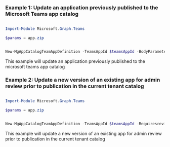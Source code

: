 ### Example 1: Update an application previously published to the Microsoft Teams app catalog

```powershell

Import-Module Microsoft.Graph.Teams

$params = app.zip


New-MgAppCatalogTeamAppDefinition -TeamsAppId $teamsAppId -BodyParameter $params

```
This example will update an application previously published to the microsoft teams app catalog

### Example 2: Update a new version of an existing app for admin review prior to publication in the current tenant catalog

```powershell

Import-Module Microsoft.Graph.Teams

$params = app.zip


New-MgAppCatalogTeamAppDefinition -TeamsAppId $teamsAppId -Requiresreview true  -BodyParameter $params

```
This example will update a new version of an existing app for admin review prior to publication in the current tenant catalog

